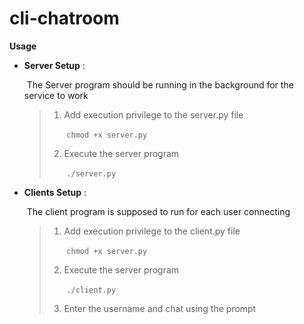 # cli-chatroom

**Usage**

- **Server Setup** :

  ​	The Server program should be running in the background for the service to work

  	> 1. Add execution privilege to the server.py file
  	>
  	>    ​	`chmod +x server.py`
  	>
  	> 2. Execute the server program
  	>
  	>    ​	`./server.py`

- **Clients Setup** :

  ​	The client program is supposed to run for each user connecting

  > 1. Add execution privilege to the client.py file
  >
  >    ​	`chmod +x server.py`
  >
  > 2. Execute the server program
  >
  >    ​	`./client.py`
  >
  > 3.  Enter the username and chat using the prompt

  